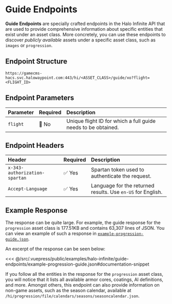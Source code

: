 # Guide Endpoints

**Guide Endpoints** are specially crafted endpoints in the Halo Infinite API that are used to provide comprehensive information about specific entities that exist under an asset class. More concretely, you can use these endpoints to discover _publicly available_ assets under a specific asset class, such as `images` or `progression`.

## Endpoint Structure

```http
https://gamecms-hacs.svc.halowaypoint.com:443/hi/<ASSET_CLASS>/guide/xo?flight=<FLIGHT_ID>
```

## Endpoint Parameters

| Parameter | Required | Description |
|:----------|:---------|:------------|
| `flight`  | 🛑 No    | Unique flight ID for which a full guide needs to be obtained. |

## Endpoint Headers

| Header                         | Required | Description |
|:-------------------------------|:---------|:------------|
| `x-343-authorization-spartan`  | ✅ Yes   | Spartan token used to authenticate the request. |
| `Accept-Language`              | ✅ Yes   | Language for the returned results. Use `en-US` for English. |

## Example Response

The response can be quite large. For example, the guide response for the `progression` asset class is 177.51KB and contains 63,307 lines of JSON. You can view an example of such a response in [`example-progression-guide.json`](./examples/halo-infinite/guide-endpoints/example-progression-guide.json).

An excerpt of the response can be seen below:

<<< @/src/.vuepress/public/examples/halo-infinite/guide-endpoints/example-progression-guide.json#documentation-snippet

If you follow all the entities in the response for the `progression` asset class, you will notice that it lists all available armor cores, coatings, AI definitions, and more. Amongst others, this endpoint can also provide information on non-game assets, such as the season calendar, available at `/hi/progression/file/calendars/seasons/seasoncalendar.json`.